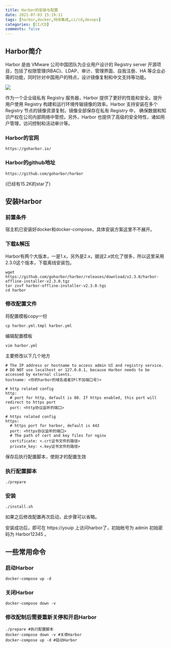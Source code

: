 ```yaml
---
title: Harbor的安装与配置
date: 2021-07-03 15:19:11
tags: [harbor,docker,持续集成,ci/cd,devops]
categories: [CI/CD]
comments: false
---
```


## Harbor简介

Harbor 是由 VMware 公司中国团队为企业用户设计的 Registry server 开源项目，包括了权限管理(RBAC)、LDAP、审计、管理界面、自我注册、HA 等企业必需的功能，同时针对中国用户的特点，设计镜像复制和中文支持等功能。

![](https://static.oschina.net/uploads/space/2016/1117/163439_2f9X_2671340.png)

作为一个企业级私有 Registry 服务器，Harbor 提供了更好的性能和安全。提升用户使用 Registry 构建和运行环境传输镜像的效率。Harbor 支持安装在多个 Registry 节点的镜像资源复制，镜像全部保存在私有 Registry 中， 确保数据和知识产权在公司内部网络中管控。另外，Harbor 也提供了高级的安全特性，诸如用户管理，访问控制和活动审计等。

### Harbor的官网

```
https://goharbor.io/
```

### Harbor的github地址

```
https://github.com/goharbor/harbor
```

(已经有15.2K的star了)

## 安装Harbor

### 前置条件

宿主机已安装好docker和docker-compose，具体安装方案这里不不展开。

### 下载&解压

Harbor有两个大版本，一是1.x，另外是2.x，据说2.x优化了很多，所以这里采用2.3.0这个版本，下载离线安装包。

```
wget https://github.com/goharbor/harbor/releases/download/v2.3.0/harbor-offline-installer-v2.3.0.tgz
tar zxvf harbor-offline-installer-v2.3.0.tgz
cd harbor
```

### 修改配置文件

将配置模板copy一份

```
cp harbor.yml.tmpl harbor.yml
```

编辑配置模板

```
vim harbor.yml
```

主要修改以下几个地方

```
# The IP address or hostname to access admin UI and registry service.
# DO NOT use localhost or 127.0.0.1, because Harbor needs to be accessed by external clients.
hostname: <你的harbor的域名或者IP(不加端口号)>

# http related config
http:
  # port for http, default is 80. If https enabled, this port will redirect to https port
  port: <http协议监听的端口>

# https related config
https:
  # https port for harbor, default is 443
  port: <https协议监听的端口>
  # The path of cert and key files for nginx
  certificate: <.crt证书文件的路径>
  private_key: <.key证书文件的路径>
```

保存后执行配置脚本，使刚才的配置生效

### 执行配置脚本

```
./prepare
```

### 安装

```
./install.sh
```

如果之后修改配置再次启动，此步骤可以省略。

安装成功后，即可在 https://youip 上访问harbor了，初始帐号为 admin 初始密码为 Harbor12345 。

## 一些常用命令

### 启动Harbor

```
docker-compose up -d
```

### 关闭Harbor

```
docker-compose down -v
```

### 修改配制后需要重新关停和开启Harbor

```
./prepare #执行配置脚本
docker-compose down -v #关停Harbor
docker-compose up -d #启动Harbor
```